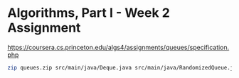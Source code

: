 # Algorithms, Part I - Week 2 Assignment

https://coursera.cs.princeton.edu/algs4/assignments/queues/specification.php

```bash
zip queues.zip src/main/java/Deque.java src/main/java/RandomizedQueue.java src/main/java/Permutation.java
```
